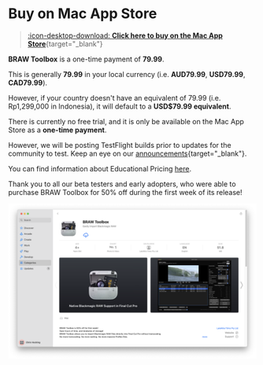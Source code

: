 # Buy on Mac App Store

> [:icon-desktop-download: **Click here to buy on the Mac App Store**](https://apps.apple.com/au/app/braw-toolbox/id6444061549?mt=12){target="_blank"}

**BRAW Toolbox** is a one-time payment of **79.99**.

This is generally **79.99** in your local currency (i.e. **AUD79.99**, **USD79.99**, **CAD79.99**).

However, if your country doesn't have an equivalent of 79.99 (i.e. Rp1,299,000 in Indonesia), it will default to a **USD$79.99 equivalent**.

There is currently no free trial, and it is only be available on the Mac App Store as a **one-time payment**.

However, we will be posting TestFlight builds prior to updates for the community to test. Keep an eye on our [announcements](https://github.com/latenitefilms/BRAWToolbox/discussions/categories/announcements){target="_blank"}.

You can find information about Educational Pricing [here](/educational).

Thank you to all our beta testers and early adopters, who were able to purchase BRAW Toolbox for 50% off during the first week of its release!

![](static/app-store-number-1.png)